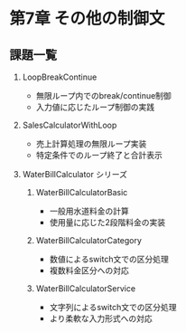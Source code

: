 # 第7章 その他の制御文

## 課題一覧

1. LoopBreakContinue
   - 無限ループ内でのbreak/continue制御
   - 入力値に応じたループ制御の実践

2. SalesCalculatorWithLoop
   - 売上計算処理の無限ループ実装
   - 特定条件でのループ終了と合計表示

3. WaterBillCalculator シリーズ
   1. WaterBillCalculatorBasic
      - 一般用水道料金の計算
      - 使用量に応じた2段階料金の実装

   2. WaterBillCalculatorCategory
      - 数値によるswitch文での区分処理
      - 複数料金区分への対応

   3. WaterBillCalculatorService
      - 文字列によるswitch文での区分処理
      - より柔軟な入力形式への対応
